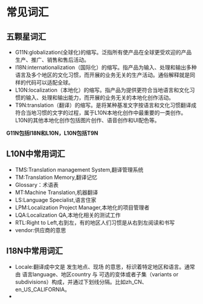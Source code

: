 # 常见词汇

## 五颗星词汇
* G11N:globalization(全球化)的缩写。泛指所有使产品在全球更受欢迎的产品生产、推广、销售和售后活动。
* I18N:internationalization（国际化）的缩写。指产品为输入、处理和输出多种语言及多个地区的文化习惯，而开展的业务无关的生产活动。通俗解释就是同样的代码可以适配全球。
* L10N:localization（本地化）的缩写。指产品为提供更符合当地语言和文化习惯的输入、处理和输出能力，而开展的业务无关的本地化创作活动。
* T9N:translation（翻译）的缩写。是将某种基准文字按语言和文化习惯翻译成符合当地习惯的文字的过程，属于L10N本地化创作中最重要的一类创作。L10N的其他本地化创作包括图片创作、语音创作和UI配色等。

**G11N包括I18N和L10N，L10N包括T9N**

## L10N中常用词汇
* TMS:Translation management System,翻译管理系统
* TM:Translation Memory,翻译记忆
* Glossary：术语表
* MT:Machine Translation,机器翻译
* LS:Language Specialist,语言住家
* LPM:Localization Project Manager,本地化的项目管理者
* LQA:Localization QA,本地化相关的测试工作
* RTL:Right to Left,右到左，有的地区人们习惯是从右到左阅读和书写
* vendor:供应商的意思


## I18N中常用词汇
* Locale:翻译成中文是 发生地点、现场 的意思，标识着特定地区和语言。通常由 语言language、地区country 与 可选的变体或者子集（variants or subdivisions）构成，并通过下划线分隔。比如zh_CN、en_US_CALIFORNIA。
* 
